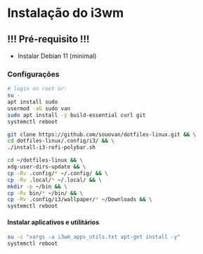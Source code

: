 # Instalação do i3wm

## !!! Pré-requisito !!!

* Instalar Debian 11 (minimal)

### Configurações

```sh
# login on root or:
su -
apt install sudo
usermod -aG sudo van
sudo apt install -y build-essential curl git
systemctl reboot
```

```sh
git clone https://github.com/souovan/dotfiles-linux.git && \
cd dotfiles-linux/.config/i3/ && \
./install-i3-rofi-polybar.sh
```

```sh
cd ~/dotfiles-linux && \
xdg-user-dirs-update && \
cp -Rv .config/* ~/.config/ && \
cp -Rv .local/* ~/.local/ && \
mkdir -p ~/bin && \
cp -Rv bin/* ~/bin/ && \
cp -Rv .config/i3/wallpaper/* ~/Downloads && \
systemctl reboot
```

#### Instalar aplicativos e utilitários

```sh
su -c "xargs -a i3wm_apps_utils.txt apt-get install -y"
systemctl reboot
```